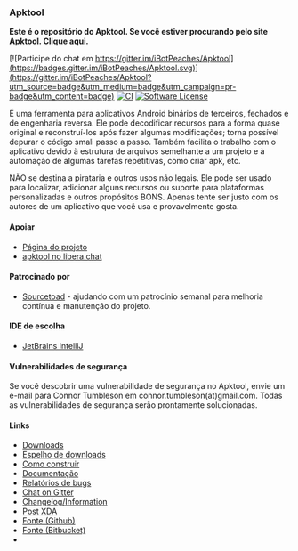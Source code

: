 ### Apktool
**Este é o repositório do Apktool. Se você estiver procurando pelo site Apktool. Clique [aqui](https://github.com/iBotPeaches/Apktool/tree/gh-pages).**

[![Participe do chat em https://gitter.im/iBotPeaches/Apktool](https://badges.gitter.im/iBotPeaches/Apktool.svg)](https://gitter.im/iBotPeaches/Apktool?utm_source=badge&utm_medium=badge&utm_campaign=pr-badge&utm_content=badge)
[![CI](https://github.com/iBotPeaches/Apktool/actions/workflows/build.yml/badge.svg)](https://github.com/iBotPeaches/Apktool/actions/workflows/test.yml)
[![Software License](https://img.shields.io/badge/license-Apache%202.0-brightgreen.svg)](https://github.com/iBotPeaches/Apktool/blob/master/LICENSE)

É uma ferramenta para aplicativos Android binários de terceiros, fechados e de engenharia reversa. Ele pode decodificar recursos para a forma quase original e reconstruí-los após fazer algumas modificações; torna possível depurar o código smali passo a passo. Também facilita o trabalho com o aplicativo devido à estrutura de arquivos semelhante a um projeto e à automação de algumas tarefas repetitivas, como criar apk, etc.

NÃO se destina a pirataria e outros usos não legais. Ele pode ser usado para localizar, adicionar alguns recursos ou suporte para plataformas personalizadas e outros propósitos BONS. Apenas tente ser justo com os autores de um aplicativo que você usa e provavelmente gosta.

#### Apoiar
- [Página do projeto](https://ibotpeaches.github.io/Apktool/)
- [apktool no libera.chat](https://web.libera.chat/)

#### Patrocinado por

* [Sourcetoad](https://www.sourcetoad.com/cool-tools/apktool/) - ajudando com um patrocínio semanal para melhoria contínua e manutenção do projeto.

#### IDE de escolha

* [JetBrains IntelliJ](https://www.jetbrains.com/idea/)

#### Vulnerabilidades de segurança

Se você descobrir uma vulnerabilidade de segurança no Apktool, envie um e-mail para Connor Tumbleson em connor.tumbleson(at)gmail.com. Todas as vulnerabilidades de segurança serão prontamente solucionadas.

#### Links
- [Downloads](https://bitbucket.org/iBotPeaches/apktool/downloads)
- [Espelho de downloads](https://connortumbleson.com/apktool/)
- [Como construir](https://ibotpeaches.github.io/Apktool/build/)
- [Documentação](https://ibotpeaches.github.io/Apktool/documentation/)
- [Relatórios de bugs](https://github.com/iBotPeaches/Apktool/issues)
- [Chat on Gitter](https://gitter.im/iBotPeaches/Apktool)
- [Changelog/Information](https://ibotpeaches.github.io/Apktool/changes/)
- [Post XDA](https://forum.xda-developers.com/t/util-dec-2-2020-apktool-tool-for-reverse-engineering-apk-files.1755243/)
- [Fonte (Github)](https://github.com/iBotPeaches/Apktool)
- [Fonte (Bitbucket)](https://bitbucket.org/iBotPeaches/apktool/)
- 
